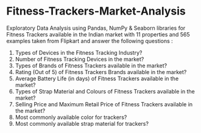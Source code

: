 # Fitness-Trackers-Market-Analysis
Exploratory Data Analysis using Pandas, NumPy & Seaborn libraries for Fitness Trackers available in the Indian market with 11 properties and 565 examples taken from Flipkart and answer the following questions :
1. Types of Devices in the Fitness Tracking Industry? </br>
2. Number of Fitness Tracking Devices in the market? </br>
3. Types of Brands of Fitness Trackers available in the market? </br>
4. Rating (Out of 5) of Fitness Trackers Brands available in the market? </br>
5. Average Battery Life (in days) of Fitness Trackers available in the market? </br>
6. Types of Strap Material and Colours of Fitness Trackers available in the market? </br>
7. Selling Price and Maximum Retail Price of Fitness Trackers available in the market? </br>
8. Most commonly available color for trackers? </br>
9. Most commonly available strap material for trackers? </br>
